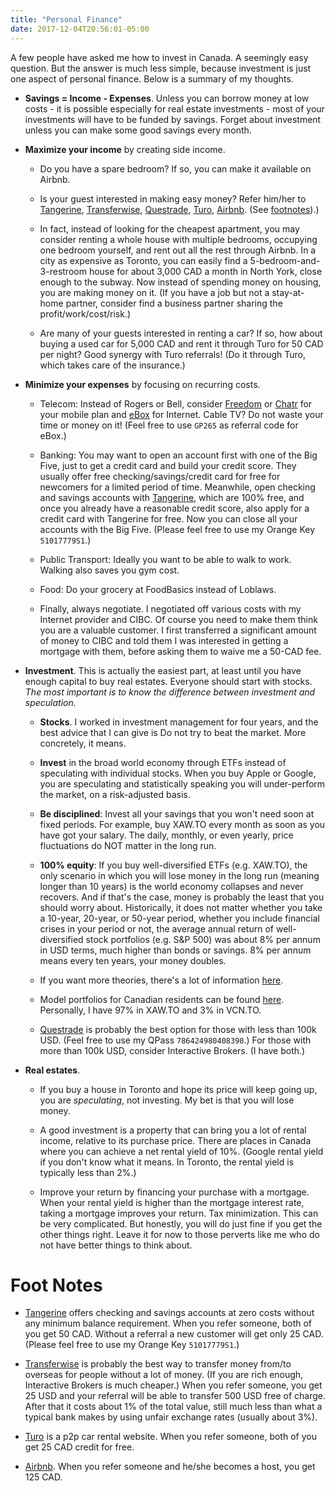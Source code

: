 ```yaml
---
title: "Personal Finance"
date: 2017-12-04T20:56:01-05:00
---
```


A few people have asked me how to invest in Canada. A seemingly easy question. But the answer is much less simple, because investment is just one aspect of personal finance. Below is a summary of my thoughts.

- __Savings = Income - Expenses__. Unless you can borrow money at low costs - it is possible especially for real estate investments - most of your investments will have to be funded by savings. Forget about investment unless you can make some good savings every month.

- __Maximize your income__ by creating side income.

  - Do you have a spare bedroom? If so, you can make it available on Airbnb.

  - Is your guest interested in making easy money? Refer him/her to [Tangerine](https://www.tangerine.ca), [Transferwise](https://transferwise.com/u/petrag11), [Questrade](http://www.questrade.com/), [Turo](https://turo.com/c/petraa5), [Airbnb](https://airbnb.ca/r/paxolotl). (See [footnotes]((#footnotes))).)

  - In fact, instead of looking for the cheapest apartment, you may consider renting a whole house with multiple bedrooms, occupying one bedroom yourself, and rent out all the rest through Airbnb. In a city as expensive as Toronto, you can easily find a 5-bedroom-and-3-restroom house for about 3,000 CAD a month in North York, close enough to the subway. Now instead of spending money on housing, you are making money on it. (If you have a job but not a stay-at-home partner, consider find a business partner sharing the profit/work/cost/risk.)

  - Are many of your guests interested in renting a car? If so, how about buying a used car for 5,000 CAD and rent it through Turo for 50 CAD per night? Good synergy with Turo referrals! (Do it through Turo, which takes care of the insurance.)

- __Minimize your expenses__ by focusing on recurring costs.

  - Telecom: Instead of Rogers or Bell, consider [Freedom](https://refer.freedommobile.ca/7fudZQ2) or [Chatr](https://www.chatrwireless.com/) for your mobile plan and [eBox](http://www.ebox.ca/) for Internet. Cable TV? Do not waste your time or money on it! (Feel free to use `GP265` as referral code for eBox.)

  - Banking: You may want to open an account first with one of the Big Five, just to get a credit card and build your credit score. They usually offer free checking/savings/credit card for free for newcomers for a limited period of time. Meanwhile, open checking and savings accounts with [Tangerine](https://www.tangerine.ca), which are 100% free, and once you already have a reasonable credit score, also apply for a credit card with Tangerine for free. Now you can close all your accounts with the Big Five. (Please feel free to use my Orange Key `51017779S1`.)

  - Public Transport: Ideally you want to be able to walk to work. Walking also saves you gym cost.

  - Food: Do your grocery at FoodBasics instead of Loblaws.

  - Finally, always negotiate. I negotiated off various costs with my Internet provider and CIBC. Of course you need to make them think you are a valuable customer. I first transferred a significant amount of money to CIBC and told them I was interested in getting a mortgage with them, before asking them to waive me a 50-CAD fee.

- __Investment__. This is actually the easiest part, at least until you have enough capital to buy real estates. Everyone should start with stocks. _The most important is to know the difference between investment and speculation._

  - __Stocks__. I worked in investment management for four years, and the best advice that I can give is Do not try to beat the market. More concretely, it means.

  - __Invest__ in the broad world economy through ETFs instead of speculating with individual stocks. When you buy Apple or Google, you are speculating and statistically speaking you will under-perform the market, on a risk-adjusted basis.

  - __Be disciplined__: Invest all your savings that you won't need soon at fixed periods. For example, buy XAW.TO every month as soon as you have got your salary. The daily, monthly, or even yearly, price fluctuations do NOT matter in the long run.

  - __100% equity__: If you buy well-diversified ETFs (e.g. XAW.TO), the only scenario in which you will lose money in the long run (meaning longer than 10 years) is the world economy collapses and never recovers. And if that's the case, money is probably the least that you should worry about. Historically, it does not matter whether you take a 10-year, 20-year, or 50-year period, whether you include financial crises in your period or not, the average annual return of well-diversified stock portfolios (e.g. S&P 500) was about 8% per annum in USD terms, much higher than bonds or savings. 8% per annum means every ten years, your money doubles.

  - If you want more theories, there's a lot of information [here](https://www.bogleheads.org/wiki/Main_Page).

  - Model portfolios for Canadian residents can be found [here](http://canadiancouchpotato.com/model-portfolios-2/). Personally, I have 97% in XAW.TO and 3% in VCN.TO.

  - [Questrade](http://www.questrade.com/) is probably the best option for those with less than 100k USD. (Feel free to use my QPass `786424980408390`.) For those with more than 100k USD, consider Interactive Brokers. (I have both.)

- __Real estates__.

  - If you buy a house in Toronto and hope its price will keep going up, you are _speculating_, not investing. My bet is that you will lose money.

  - A good investment is a property that can bring you a lot of rental income, relative to its purchase price. There are places in Canada where you can achieve a net rental yield of 10%. (Google rental yield if you don't know what it means. In Toronto, the rental yield is typically less than 2%.)

  - Improve your return by financing your purchase with a mortgage. When your rental yield is higher than the mortgage interest rate, taking a mortgage improves your return.
Tax minimization. This can be very complicated. But honestly, you will do just fine if you get the other things right. Leave it for now to those perverts like me who do not have better things to think about.

# Foot Notes

* [Tangerine](https://www.tangerine.ca) offers checking and savings accounts at zero costs without any minimum balance requirement. When you refer someone, both of you get 50 CAD. Without a referral a new customer will get only 25 CAD. (Please feel free to use my Orange Key `51017779S1`.)

* [Transferwise](https://transferwise.com/u/petrag11) is probably the best way to transfer money from/to overseas for people without a lot of money. (If you are rich enough, Interactive Brokers is much cheaper.) When you refer someone, you get 25 USD and your referral will be able to transfer 500 USD free of charge. After that it costs about 1% of the total value, still much less than what a typical bank makes by using unfair exchange rates (usually about 3%).

* [Turo](https://turo.com/c/petraa5) is a p2p car rental website. When you refer someone, both of you get 25 CAD credit for free.

* [Airbnb](https://airbnb.ca/r/paxolotl). When you refer someone and he/she becomes a host, you get 125 CAD.